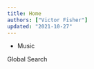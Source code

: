 ```yaml
---
title: Home
authors: ["Victor Fisher"]
updated: "2021-10-27"
---
```


* <g-link to="/music">Music</g-link>

<g-link to="/global-search">Global Search</g-link>
